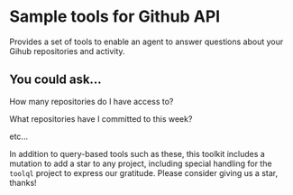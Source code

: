 # Sample tools for Github API

Provides a set of tools to enable an agent to answer questions about your Gihub repositories and activity.

## You could ask...

How many repositories do I have access to?

What repositories have I committed to this week?

etc...

In addition to query-based tools such as these, this toolkit includes a mutation to add a star to any project, including special handling for the `toolql` project to express our gratitude. Please consider giving us a star, thanks!
